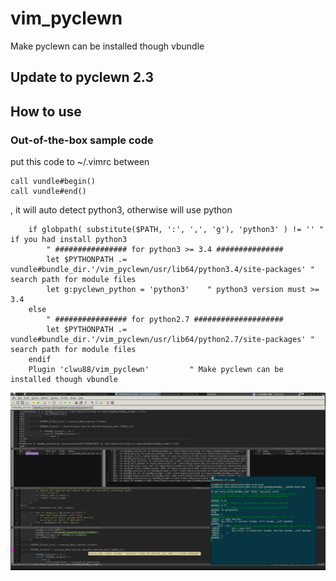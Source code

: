 # vim_pyclewn
Make pyclewn can be installed though vbundle

## Update to pyclewn 2.3

## How to use
### Out-of-the-box sample code 
put this code to ~/.vimrc between

    call vundle#begin()
    call vundle#end()

, it will auto detect python3, otherwise will use python

```vim
    if globpath( substitute($PATH, ':', ',', 'g'), 'python3' ) != '' " if you had install python3
        " ################ for python3 >= 3.4 ###############
        let $PYTHONPATH .= vundle#bundle_dir.'/vim_pyclewn/usr/lib64/python3.4/site-packages' " search path for module files
        let g:pyclewn_python = 'python3'    " python3 version must >= 3.4
    else
        " ################ for python2.7 ####################
        let $PYTHONPATH .= vundle#bundle_dir.'/vim_pyclewn/usr/lib64/python2.7/site-packages' " search path for module files
    endif
    Plugin 'clwu88/vim_pyclewn'         " Make pyclewn can be installed though vbundle
```

![screenshot_01](https://github.com/clwu88/vim_pyclewn/blob/master/screenshots/screenshot_01.png)

